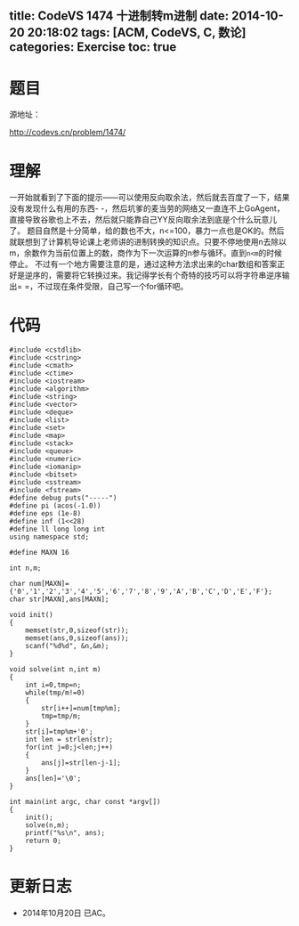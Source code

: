 title: CodeVS 1474 十进制转m进制
date: 2014-10-20 20:18:02
tags: [ACM, CodeVS, C, 数论]
categories: Exercise
toc: true
---
# 题目	
源地址：

http://codevs.cn/problem/1474/

# 理解
一开始就看到了下面的提示——可以使用反向取余法，然后就去百度了一下，结果没有发现什么有用的东西- -，然后坑爹的麦当劳的网络又一直连不上GoAgent，直接导致谷歌也上不去，然后就只能靠自己YY反向取余法到底是个什么玩意儿了。
题目自然是十分简单，给的数也不大，n<=100，暴力一点也是OK的。然后就联想到了计算机导论课上老师讲的进制转换的知识点。只要不停地使用n去除以m，余数作为当前位置上的数，商作为下一次运算的n参与循环。直到`n<m`的时候停止。
不过有一个地方需要注意的是，通过这种方法求出来的char数组和答案正好是逆序的，需要将它转换过来。我记得学长有个奇特的技巧可以将字符串逆序输出= =，不过现在条件受限，自己写一个for循环吧。

<!-- more -->

# 代码
```#include <cstdio>
#include <cstdlib>
#include <cstring>
#include <cmath>
#include <ctime>
#include <iostream>
#include <algorithm>
#include <string>
#include <vector>
#include <deque>
#include <list>
#include <set>
#include <map>
#include <stack>
#include <queue>
#include <numeric>
#include <iomanip>
#include <bitset>
#include <sstream>
#include <fstream>
#define debug puts("-----")
#define pi (acos(-1.0))
#define eps (1e-8)
#define inf (1<<28)
#define ll long long int
using namespace std;

#define MAXN 16

int n,m;

char num[MAXN]={'0','1','2','3','4','5','6','7','8','9','A','B','C','D','E','F'};
char str[MAXN],ans[MAXN];

void init()
{
    memset(str,0,sizeof(str));
    memset(ans,0,sizeof(ans));
    scanf("%d%d", &n,&m);
}

void solve(int n,int m)
{
    int i=0,tmp=n;
    while(tmp/m!=0)
    {
        str[i++]=num[tmp%m];
        tmp=tmp/m;
    }
    str[i]=tmp%m+'0';
    int len = strlen(str);
    for(int j=0;j<len;j++)
    {
        ans[j]=str[len-j-1];
    }
    ans[len]='\0';
}

int main(int argc, char const *argv[])
{
	init();
	solve(n,m);
	printf("%s\n", ans);
	return 0;
}
```
# 更新日志
- 2014年10月20日 已AC。